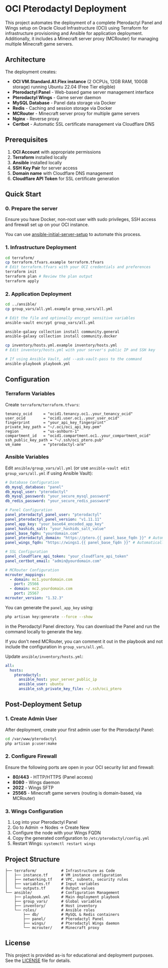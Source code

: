 
# OCI Pterodactyl Deployment

This project automates the deployment of a complete Pterodactyl Panel and Wings setup on Oracle Cloud Infrastructure (OCI) using Terraform for infrastructure provisioning and Ansible for application deployment. Additionally, it includes a Minecraft server proxy (MCRouter) for managing multiple Minecraft game servers.

## Architecture

The deployment creates:
- **OCI VM.Standard.A1.Flex instance** (2 OCPUs, 12GB RAM, 100GB storage) running Ubuntu 22.04 (Free Tier eligible)
- **Pterodactyl Panel** - Web-based game server management interface
- **Pterodactyl Wings** - Game server daemon
- **MySQL Database** - Panel data storage via Docker
- **Redis** - Caching and session storage via Docker
- **MCRouter** - Minecraft server proxy for multiple game servers
- **Nginx** - Reverse proxy
- **Certbot** - Automatic SSL certificate management via Cloudflare DNS

## Prerequisites

1. **OCI Account** with appropriate permissions
2. **Terraform** installed locally
3. **Ansible** installed locally
4. **SSH Key Pair** for server access
5. **Domain name** with Cloudflare DNS management
6. **Cloudflare API Token** for SSL certificate generation

## Quick Start

### 0. Prepare the server

Ensure you have Docker, non-root user with sudo privileges, SSH access and firewall set up on your OCI instance.

You can use [ansible-initial-server-setup](https://github.com/k-wlosek/ansible-initial-server-setup) to automate this process.

### 1. Infrastructure Deployment

```bash
cd terraform/
cp terraform.tfvars.example terraform.tfvars
# Edit terraform.tfvars with your OCI credentials and preferences
terraform init
terraform plan # Review the plan output
terraform apply
```

### 2. Application Deployment

```bash
cd ../ansible/
cp group_vars/all.yml.example group_vars/all.yml

# Edit the file and optionally encrypt sensitive variables
ansible-vault encrypt group_vars/all.yml

ansible-galaxy collection install community.general
ansible-galaxy collection install community.docker

cp inventory/hosts.yml.example inventory/hosts.yml
# Edit inventory/hosts.yml with your server's public IP and SSH key

# If using Ansible Vault, add --ask-vault-pass to the command
ansible-playbook playbook.yml
```

## Configuration

### Terraform Variables

Create `terraform/terraform.tfvars`:

```hcl
tenancy_ocid     = "ocid1.tenancy.oc1..your_tenancy_ocid"
user_ocid        = "ocid1.user.oc1..your_user_ocid"
fingerprint      = "your_api_key_fingerprint"
private_key_path = "~/.oci/oci_api_key.pem"
region           = "us-ashburn-1"
compartment_id   = "ocid1.compartment.oc1..your_compartment_ocid"
ssh_public_key_path = "~/.ssh/oci_ptero.pub"
vm_name          = "pterodactyl-arm"
```

### Ansible Variables

Edit `ansible/group_vars/all.yml` (or use `ansible-vault edit group_vars/all.yml` if using Ansible Vault):

```yaml
# Database Configuration
db_mysql_database: "panel"
db_mysql_user: "pterodactyl"
db_mysql_password: "your_secure_mysql_password"
db_redis_password: "your_secure_redis_password"

# Panel Configuration
panel_pterodactyl_panel_user: "pterodactyl"
panel_pterodactyl_panel_version: "v1.11.11"
panel_app_key: "your_base64_encoded_app_key"
panel_hashids_salt: "your_hashids_salt_value"
panel_base_fqdn: "yourdomain.com"
panel_pterodactyl_domain: "https://ptero.{{ panel_base_fqdn }}" # Automatically set based on base FQDN. You also can set this to a specific subdomain if needed
panel_wings_fqdn: "https://wings1.{{ panel_base_fqdn }}" # Automatically set based on base FQDN

# SSL Configuration
panel_cloudflare_api_token: "your_cloudflare_api_token"
panel_certbot_email: "admin@yourdomain.com"

# MCRouter Configuration
mcrouter_mappings:
  - domain: mc1.yourdomain.com
    port: 25566
  - domain: mc2.yourdomain.com
    port: 25567
mcrouter_version: "1.32.3"
```

You can generate the `panel_app_key` using:

```bash
php artisan key:generate --force --show
```
in the Pterodactyl Panel directory. You can download the Panel and run the command locally to generate the key.


If you don't need MCRouter, you can comment it out in the playbook and not include the configuration in `group_vars/all.yml`.

Update `ansible/inventory/hosts.yml`:

```yaml
all:
  hosts:
    pterodactyl:
      ansible_host: your_server_public_ip
      ansible_user: ubuntu
      ansible_ssh_private_key_file: ~/.ssh/oci_ptero
```

## Post-Deployment Setup

### 1. Create Admin User

After deployment, create your first admin user for the Pterodactyl Panel:

```bash
cd /var/www/pterodactyl
php artisan p:user:make
```

### 2. Configure Firewall

Ensure the following ports are open in your OCI security list and firewall:

- **80/443** - HTTP/HTTPS (Panel access)
- **8080** - Wings daemon
- **2022** - Wings SFTP
- **25565** - Minecraft game servers (routing is domain-based, via MCRouter)

### 3. Wings Configuration

1. Log into your Pterodactyl Panel
2. Go to Admin → Nodes → Create New
3. Configure the node with your Wings FQDN
4. Copy the generated configuration to `/etc/pterodactyl/config.yml`
5. Restart Wings: `systemctl restart wings`

## Project Structure

```
├── terraform/           # Infrastructure as Code
│   ├── instance.tf      # VM instance configuration
│   ├── networking.tf    # VPC, subnets, security rules
│   ├── variables.tf     # Input variables
│   └── outputs.tf       # Output values
└── ansible/             # Configuration Management
    ├── playbook.yml     # Main deployment playbook
    ├── group_vars/      # Global variables
    ├── inventory/       # Host inventory
    └── roles/           # Ansible roles
        ├── db/          # MySQL & Redis containers
        ├── panel/       # Pterodactyl Panel
        ├── wings/       # Pterodactyl Wings daemon
        └── mcrouter/    # Minecraft proxy
```

## License

This project is provided as-is for educational and deployment purposes. See the [LICENSE](LICENSE.md) file for details.
